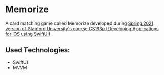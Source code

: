 # Memorize

A card matching game called Memorize developed during
[Spring 2021 version of Stanford University's course CS193p (Developing Applications for iOS using SwiftUI)](https://cs193p.sites.stanford.edu/)

## Used Technologies:
- SwiftUI
- MVVM
